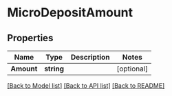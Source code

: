 # MicroDepositAmount

## Properties

Name | Type | Description | Notes
------------ | ------------- | ------------- | -------------
**Amount** | **string** |  | [optional] 

[[Back to Model list]](../README.md#documentation-for-models) [[Back to API list]](../README.md#documentation-for-api-endpoints) [[Back to README]](../README.md)


